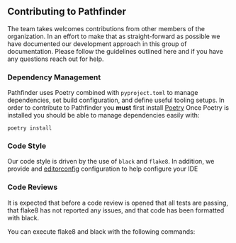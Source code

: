 ## Contributing to Pathfinder

The team takes welcomes contributions from other members of the organization.
In an effort to make that as straight-forward as possible we have documented our development approach in this group of documentation.
Please follow the guidelines outlined here and if you have any questions reach out for help.

### Dependency Management
Pathfinder uses Poetry combined with `pyproject.toml` to manage dependencies, set build configuration, and define useful tooling setups.
In order to contribute to Pathfinder you **must** first install [Poetry](https://python-poetry.org/)
Once Poetry is installed you should be able to manage dependencies easily with:

```
poetry install
```

### Code Style
Our code style is driven by the use of `black` and `flake8`.
In addition, we provide and [editorconfig](https://editorconfig.org) configuration to help configure your IDE

### Code Reviews
It is expected that before a code review is opened that all tests are passing,
that flake8 has not reported any issues, and that code has been formatted with black.

You can execute flake8 and black with the following commands:


